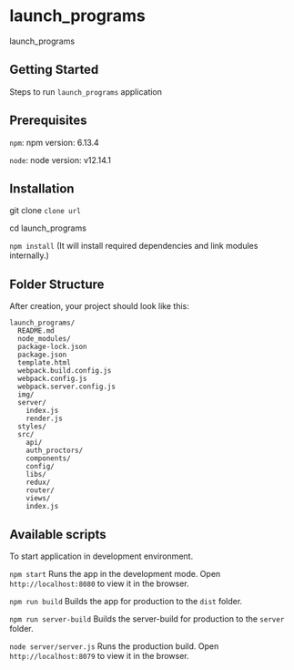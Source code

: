 # launch_programs

launch_programs

## Getting Started

Steps to run `launch_programs` application

## Prerequisites

  `npm`: npm version: 6.13.4

  `node`: node version: v12.14.1

## Installation

  git clone `clone url`

  cd launch_programs

  `npm install`
  (It will install required dependencies and link modules internally.)

## Folder Structure

After creation, your project should look like this:

```
launch_programs/
  README.md
  node_modules/
  package-lock.json
  package.json
  template.html
  webpack.build.config.js
  webpack.config.js
  webpack.server.config.js
  img/
  server/
    index.js
    render.js
  styles/
  src/
    api/
    auth_proctors/
    components/
    config/
    libs/
    redux/
    router/
    views/
    index.js
```
## Available scripts
To start application in development environment.

  `npm start`
    Runs the app in the development mode. Open `http://localhost:8080` to view it in the browser.

  `npm run build`
    Builds the app for production to the `dist` folder.

  `npm run server-build`
    Builds the server-build for production to the `server` folder.

  `node server/server.js`
    Runs the production build. Open `http://localhost:8079` to view it in the browser.

